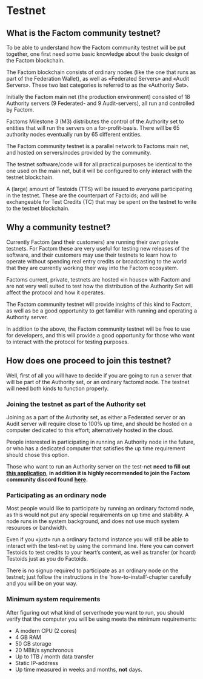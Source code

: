 # Testnet

## What is the Factom community testnet?

To be able to understand how the Factom community testnet will be put together, one first need some basic knowledge about the basic design of the Factom blockchain.

The Factom blockchain consists of ordinary nodes \(like the one that runs as part of the Federation Wallet\), as well as «Federated Servers» and «Audit Servers». These two last categories is referred to as the «Authority Set».

Initially the Factom main net \(the production environment\) consisted of 18 Authority servers \(9 Federated- and 9 Audit-servers\), all run and controlled by Factom.

Factoms Milestone 3 \(M3\) distributes the control of the Authority set to entities that will run the servers on a for-profit-basis. There will be 65 authority nodes eventually run by 65 different entities.

The Factom community testnet is a parallel network to Factoms main net, and hosted on servers/nodes provided by the community.

The testnet software/code will for all practical purposes be identical to the one used on the main net, but it will be configured to only interact with the testnet blockchain.

A \(large\) amount of Testoids \(TTS\) will be issued to everyone participating in the testnet. These are the counterpart of Factoids; and will be exchangeable for Test Credits \(TC\) that may be spent on the testnet to write to the testnet blockchain.

## Why a community testnet?

Currently Factom \(and their customers\) are running their own private testnets. For Factom these are very useful for testing new releases of the software, and their customers may use their testnets to learn how to operate without spending real entry credits or broadcasting to the world that they are currently working their way into the Factom ecosystem.

Factoms current, private, testnets are hosted «in house» with Factom and are not very well suited to test how the distribution of the Authority Set will affect the protocol and how it operates.

The Factom community testnet will provide insights of this kind to Factom, as well as be a good opportunity to get familiar with running and operating a Authority server.

In addition to the above, the Factom community testnet will be free to use for developers, and this will provide a good opportunity for those who want to interact with the protocol for testing purposes.

## How does one proceed to join this testnet?

Well, first of all you will have to decide if you are going to run a server that will be part of the Authority set, or an ordinary factomd node. The testnet will need both kinds to function properly.

### Joining the testnet as part of the Authority set

Joining as a part of the Authority set, as either a Federated server or an Audit server will require close to 100% up time, and should be hosted on a computer dedicated to this effort; alternatively hosted in the cloud.

People interested in participating in running an Authority node in the future, or who has a dedicated computer that satisfies the up time requirement should chose this option.

Those who want to run an Authority server on the test-net **need to fill out** [**this application**](https://docs.google.com/forms/d/e/1FAIpQLSd-t33chnGOyLZ6kJ-QC-L0EgOExzY7GQ8y9e0I0E4AIbdKBQ/viewform), **in addition it is highly recommended to join the Factom community discord found** [**here**](https://discord.gg/S4ghP9C)**.**

### Participating as an ordinary node

Most people would like to participate by running an ordinary factomd node, as this would not put any special requirements on up time and stability. A node runs in the system background, and does not use much system resources or bandwidth.

Even if you «just» run a ordinary factomd instance you will still be able to interact with the test-net by using the command line. Here you can convert Testoids to test credits to your heart’s content, as well as transfer \(or hoard\) Testoids just as you do Factoids.

There is no signup required to participate as an ordinary node on the testnet; just follow the instructions in the ‘how-to-install’-chapter carefully and you will be on your way.

### Minimum system requirements

After figuring out what kind of server/node you want to run, you should verify that the computer you will be using meets the minimum requirements:

* A modern CPU \(2 cores\)
* 4 GB RAM
* 50 GB storage
* 20 MBit/s synchronous
* Up to 1TB / month data transfer
* Static IP-address
* Up time measured in weeks and months, **not** days. 

